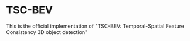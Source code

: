 # TSC-BEV
This is the official implementation of "TSC-BEV: Temporal-Spatial Feature Consistency 3D object detection"
